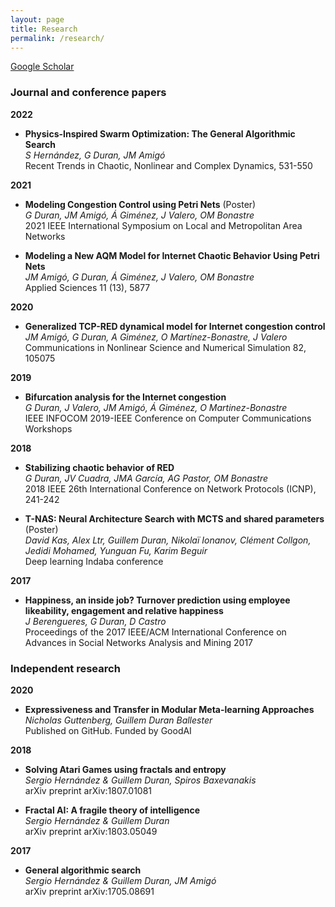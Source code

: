 ```yaml
---
layout: page
title: Research
permalink: /research/
---
```


[Google Scholar](https://scholar.google.co.uk/citations?view_op=list_works&hl=es&hl=es&user=xx1L5RYAAAAJ&sortby=pubdate)

### Journal and conference papers

**2022**
* **Physics-Inspired Swarm Optimization: The General Algorithmic Search**<br>
*S Hernández, G Duran, JM Amigó* <br>
Recent Trends in Chaotic, Nonlinear and Complex Dynamics, 531-550

**2021**
* **Modeling Congestion Control using Petri Nets** (Poster)<br>
*G Duran, JM Amigó, Á Giménez, J Valero, OM Bonastre*<br>
2021 IEEE International Symposium on Local and Metropolitan Area Networks 

* **Modeling a New AQM Model for Internet Chaotic Behavior Using Petri Nets**<br>
*JM Amigó, G Duran, Á Giménez, J Valero, OM Bonastre*<br>
Applied Sciences 11 (13), 5877

**2020**
* **Generalized TCP-RED dynamical model for Internet congestion control**<br>
*JM Amigó, G Duran, A Giménez, O Martínez-Bonastre, J Valero*<br>
Communications in Nonlinear Science and Numerical Simulation 82, 105075

**2019**
* **Bifurcation analysis for the Internet congestion**<br>
*G Duran, J Valero, JM Amigó, Á Giménez, O Martinez-Bonastre*<br>
IEEE INFOCOM 2019-IEEE Conference on Computer Communications Workshops 

**2018**
* **Stabilizing chaotic behavior of RED**<br>
*G Duran, JV Cuadra, JMA García, AG Pastor, OM Bonastre*<br>
2018 IEEE 26th International Conference on Network Protocols (ICNP), 241-242

* **T-NAS: Neural Architecture Search with MCTS and shared parameters**  (Poster)<br>
*David Kas, Alex Ltr, Guillem Duran, Nikolaï Ionanov, Clément Collgon, Jedidi Mohamed, Yunguan Fu, Karim Beguir*<br>
Deep learning Indaba conference

**2017**
* **Happiness, an inside job? Turnover prediction using employee likeability, engagement and relative happiness**<br>
*J Berengueres, G Duran, D Castro*<br>
Proceedings of the 2017 IEEE/ACM International Conference on Advances in Social Networks Analysis and Mining 2017

### Independent research

**2020**
* **Expressiveness and Transfer in Modular Meta-learning Approaches**<br>
*Nicholas Guttenberg, Guillem Duran Ballester*<br>
Published on GitHub. Funded by GoodAI

**2018**
* **Solving Atari Games using fractals and entropy**<br>
*Sergio Hernández & Guillem Duran, Spiros Baxevanakis*<br>
arXiv preprint arXiv:1807.01081

* **Fractal AI: A fragile theory of intelligence**<br>
*Sergio Hernández & Guillem Duran*<br>
arXiv preprint arXiv:1803.05049

**2017**
* **General algorithmic search**<br>
*Sergio Hernández & Guillem Duran, JM Amigó*<br>
arXiv preprint arXiv:1705.08691
